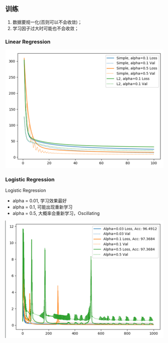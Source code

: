 ## 训练
1. 数据要规一化(否则可以不会收敛)；
2. 学习因子过大时可能也不会收敛；

### Linear Regression
<img src="./pure/linear.png" width="520px">

### Logistic Regression

Logistic Regression

- alpha = 0.01, 学习效果最好
- alpha = 0.1, 可能出现重新学习
- alpha = 0.5, 大概率会重新学习，Oscillating

<img src="./pure/lr.png" width="520px">

